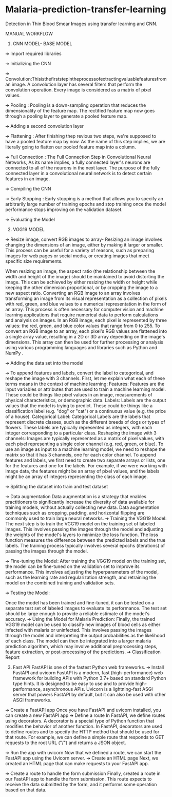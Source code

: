 # Malaria-prediction-transfer-learning
Detection in Thin Blood Smear Images using transfer learning and CNN.

MANUAL WORKFLOW

1. CNN MODEL- BASE MODEL

➔ Import required libraries

➔ Initializing the CNN

➔ Convolution:Thisisthefirststepintheprocessofextractingvaluablefeaturesfrom an image. A convolution layer has several filters that perform the convolution operation. Every image is considered as a matrix of pixel values.

➔ Pooling : Pooling is a down-sampling operation that reduces the dimensionality of the feature map. The rectified feature map now goes through a pooling layer to generate a pooled feature map.

➔ Adding a second convolution layer

➔ Flattening : After finishing thep revious two steps, we're supposed to have a pooled feature map by now. As the name of this step implies, we are literally going to flatten our pooled feature map into a column.

➔ Full Connection : The Full Connection Step in Convolutional Neural Networks, As its name implies, a fully connected layer's neurons are connected to all of the neurons in the next layer. The purpose of the fully connected layer in a convolutional neural network is to detect certain features in an image.

➔ Compiling the CNN

➔ Early Stopping : Early stopping is a method that allows you to specify an arbitrarily large number of training epochs and stop training once the model performance stops improving on the validation dataset.

➔ Evaluating the Model

2. VGG19 MODEL

➔ Resize image, convert RGB images to array-
Resizing an image involves changing the dimensions of an image, either by making it larger or smaller. This process can be useful for a variety of reasons, such as preparing images for web pages or social media, or creating images that meet specific size requirements.
   
When resizing an image, the aspect ratio (the relationship between the width and height of the image) should be maintained to avoid distorting the image. This can be achieved by either resizing the width or height while keeping the other dimension proportional, or by cropping the image to a new aspect ratio.
Converting an RGB image to an array involves transforming an image from its visual representation as a collection of pixels with red, green, and blue values to a numerical representation in the form of an array. This process is often necessary for computer vision and machine learning applications that require numerical data to perform calculations and analysis on images.
In an RGB image, each pixel is represented by three values: the red, green, and blue color values that range from 0 to 255. To convert an RGB image to an array, each pixel's RGB values are flattened into a single array value, resulting in a 2D or 3D array depending on the image's dimensions. This array can then be used for further processing or analysis using various programming languages and libraries such as Python and NumPy .

➔ Adding the data set into the model

➔ To append features and labels, convert the label to categorical, and reshape the image with 3 channels.
First, let me explain what each of these terms means in the context of machine learning:
Features: Features are the input variables or attributes that are used to train a machine learning model. These could be things like pixel values in an image, measurements of physical characteristics, or demographic data.
Labels: Labels are the output values that the model is trying to predict. These could be things like a classification label (e.g. "dog" or "cat") or a continuous value (e.g. the price of a house).
Categorical Label: Categorical Labels are the labels that represent discrete classes, such as the different breeds of dogs or types of flowers. These labels are typically represented as integers, with each integer corresponding to a particular class.
Reshaping the image with 3 channels: Images are typically represented as a matrix of pixel values, with each pixel representing a single color channel (e.g. red, green, or blue). To use an image as input to a machine learning model, we need to reshape the matrix so that it has 3 channels, one for each color channel.
To append features and labels, we first need to create two separate arrays or lists, one for the features and one for the labels. For example, if we were working with image data, the features might be an array of pixel values, and the labels might be an array of integers representing the class of each image.

➔ Splitting the dataset into train and test dataset

➔ Data augmentation
Data augmentation is a strategy that enables practitioners to significantly increase the diversity of data available for training models, without actually collecting new data. Data augmentation techniques such as cropping, padding, and horizontal flipping are commonly used to train large neural networks.
➔ Training the VGG19 Model:
The next step is to train the VGG19 model on the training set of labeled images. This involves passing the images through the model and adjusting the weights of the model's layers to minimize the loss function. The loss function measures the difference between the predicted labels and the true labels. The training process typically involves several epochs (iterations) of passing the images through the model.

➔ Fine-tuning the Model:
After training the VGG19 model on the training set, the model can be fine-tuned on the validation set to improve its performance. This involves adjusting the hyperparameters of the model, such as the learning rate and regularization strength, and retraining the model on the combined training and validation sets.

➔ Testing the Model:

Once the model has been trained and fine-tuned, it can be tested on a separate test set of labeled images to evaluate its performance. The test set should be large enough to provide a reliable estimate of the model's accuracy.
➔ Using the Model for Malaria Prediction:
Finally, the trained VGG19 model can be used to classify new images of blood cells as either infected with malaria or uninfected. This involves passing the images through the model and interpreting the output probabilities as the likelihood of each class. The model can then be integrated into a larger malaria prediction algorithm, which may involve additional preprocessing steps, feature extraction, or post-processing of the predictions.
➔ Classification Report
  
3. Fast API
FastAPI is one of the fastest Python web frameworks. ➔ Install FastAPI and uvicorn
FastAPI is a modern, fast (high-performance) web framework for building APIs with Python 3.7+ based on standard Python type hints. It is designed to be easy to use and to provide high-performance, asynchronous APIs. Uvicorn is a lightning-fast ASGI server that powers FastAPI by default, but it can also be used with other ASGI frameworks.

➔ Create a FastAPI app
Once you have FastAPI and uvicorn installed, you can create a new FastAPI app ➔ Define a route
In FastAPI, we define routes using decorators. A decorator is a special type of Python function that modifies the behavior of another function. In FastAPI, decorators are used to define routes and to specify the HTTP method that should be used for that route.
For example, we can define a simple route that responds to GET requests to the root URL ("/") and returns a JSON object.

➔ Run the app with uvicorn
Now that we defined a route, we can start the FastAPI app using the Uvicorn server. ➔ Create an HTML page
Next, we created an HTML page that can make requests to your FastAPI app.

➔ Create a route to handle the form submission
Finally, created a route in our FastAPI app to handle the form submission. This route expects to
receive the data submitted by the form, and it performs some operation based on that data.

 
   
